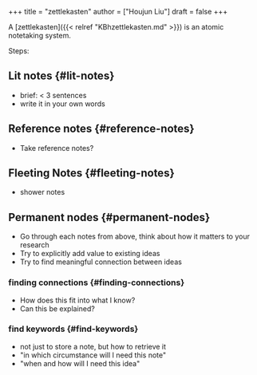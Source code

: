 +++
title = "zettlekasten"
author = ["Houjun Liu"]
draft = false
+++

A [zettlekasten]({{< relref "KBhzettlekasten.md" >}}) is an atomic notetaking system.

Steps:


## Lit notes {#lit-notes}

-   brief: &lt; 3 sentences
-   write it in your own words


## Reference notes {#reference-notes}

-   Take reference notes?


## Fleeting Notes {#fleeting-notes}

-   shower notes


## Permanent nodes {#permanent-nodes}

-   Go through each notes from above, think about how it matters to your research
-   Try to explicitly add value to existing ideas
-   Try to find meaningful connection between ideas


### finding connections {#finding-connections}

-   How does this fit into what I know?
-   Can this be explained?


### find keywords {#find-keywords}

-   not just to store a note, but how to retrieve it
-   "in which circumstance will I need this note"
-   "when and how will I need this idea"
